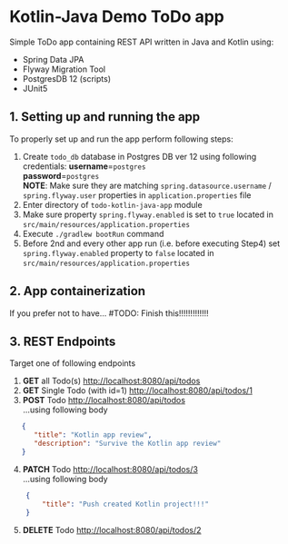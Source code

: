 # Kotlin-Java Demo ToDo app

Simple ToDo app containing REST API written in Java and Kotlin using:
* Spring Data JPA
* Flyway Migration Tool
* PostgresDB 12 (scripts)
* JUnit5


## 1. Setting up and running the app
To properly set up and run the app perform following steps:
1. Create `todo_db` database in Postgres DB ver 12 using following credentials:
   **username**=`postgres`<br/>
   **password**=`postgres`<br/>
   **NOTE**: Make sure they are matching `spring.datasource.username` / `spring.flyway.user` properties in `application.properties` file
2. Enter directory of `todo-kotlin-java-app` module
3. Make sure  property `spring.flyway.enabled` is set to `true` located in `src/main/resources/application.properties`
4. Execute `./gradlew bootRun` command
5. Before 2nd and every other app run (i.e. before executing Step4) set `spring.flyway.enabled` property to `false` located in `src/main/resources/application.properties` 

## 2. App containerization
If you prefer not to have...
#TODO: Finish this!!!!!!!!!!!!!


## 3. REST Endpoints
Target one of following endpoints
1. **GET** all Todo(s) [http://localhost:8080/api/todos](http://localhost:8080/api/todos) <br/>
2. **GET** Single Todo (with id=1) [http://localhost:8080/api/todos/1](http://localhost:8080/api/todos/1) <br/>
3. **POST** Todo [http://localhost:8080/api/todos](http://localhost:8080/api/todos) <br/>...using following body
```json
   {
      "title": "Kotlin app review",
      "description": "Survive the Kotlin app review"
   }
```
4. **PATCH** Todo [http://localhost:8080/api/todos/3](http://localhost:8080/api/todos/3) <br/>
...using following body
```json
    {
        "title": "Push created Kotlin project!!!"
    }
 ```
5. **DELETE** Todo [http://localhost:8080/api/todos/2](http://localhost:8080/api/todos/2) <br/>